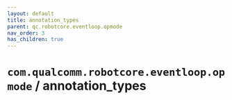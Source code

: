 ```yaml
---
layout: default
title: annotation_types
parent: qc.robotcore.eventloop.opmode
nav_order: 3
has_children: true
---
```

# `com.qualcomm.robotcore.eventloop.opmode` / annotation_types
      